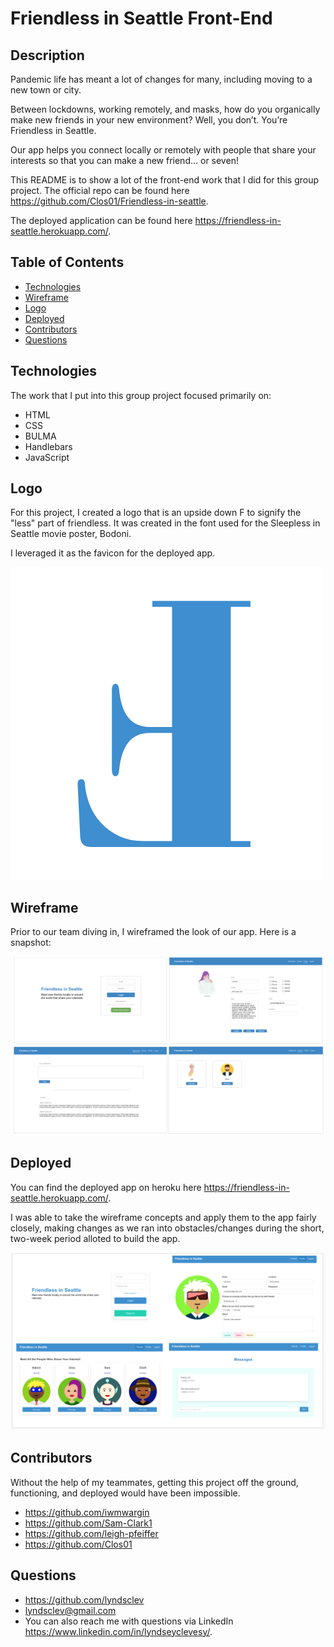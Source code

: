 # Friendless in Seattle Front-End 

## Description
Pandemic life has meant a lot of changes for many, including moving to a new town or city.

Between lockdowns, working remotely, and masks, how do you organically make new friends in your new environment? Well, you don’t. You’re Friendless in Seattle. 

Our app helps you connect locally or remotely with people that share your interests so that you can make a new friend… or seven! 

This README is to show a lot of the front-end work that I did for this group project. The official repo can be found here https://github.com/Clos01/Friendless-in-seattle. 

The deployed application can be found here https://friendless-in-seattle.herokuapp.com/. 

## Table of Contents
* [Technologies](#technologies)
* [Wireframe](#wireframe)
* [Logo](#logo)
* [Deployed](#deployed)
* [Contributors](#contributors)
* [Questions](#questions)

## Technologies 
The work that I put into this group project focused primarily on: 

* HTML 
* CSS
* BULMA
* Handlebars 
* JavaScript 

## Logo
For this project, I created a logo that is an upside down F to signify the "less" part of friendless. It was created in the font used for the Sleepless in Seattle movie poster, Bodoni. 

I leveraged it as the favicon for the deployed app. 

![Logo](/images/f-logo.png)

## Wireframe
Prior to our team diving in, I wireframed the look of our app. Here is a snapshot: 

![Wireframe](/images/wire-frame.png)


## Deployed
You can find the deployed app on heroku here https://friendless-in-seattle.herokuapp.com/. 

I was able to take the wireframe concepts and apply them to the app fairly closely, making changes as we ran into obstacles/changes during the short, two-week period alloted to build the app. 

![Deployed-app](/images/deployed-app.png)

## Contributors
Without the help of my teammates, getting this project off the ground, functioning, and deployed would have been impossible. 

* https://github.com/iwmwargin
* https://github.com/Sam-Clark1
* https://github.com/leigh-pfeiffer
* https://github.com/Clos01


## Questions 
* https://github.com/lyndsclev
* lyndsclev@gmail.com
* You can also reach me with questions via LinkedIn https://www.linkedin.com/in/lyndseyclevesy/. 